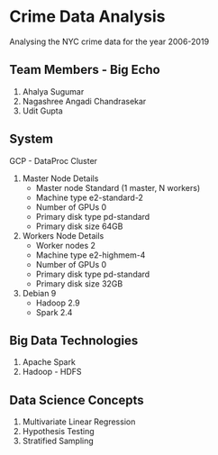 # Crime Data Analysis
Analysing the NYC crime data for the year 2006-2019

## Team Members - Big Echo
1. Ahalya Sugumar
2. Nagashree Angadi Chandrasekar
3. Udit Gupta

## System
GCP - DataProc Cluster
1. Master Node Details
    - Master node             Standard (1 master, N workers)
    - Machine type            e2-standard-2
    - Number of GPUs      0
    - Primary disk type     pd-standard
    - Primary disk size      64GB
2. Workers Node Details
    - Worker nodes            2
    - Machine type            e2-highmem-4
    - Number of GPUs       0
    - Primary disk type       pd-standard
    - Primary disk size       32GB
3. Debian 9
    - Hadoop 2.9
    - Spark 2.4

## Big Data Technologies 
1. Apache Spark
2. Hadoop - HDFS

## Data Science Concepts 
1. Multivariate Linear Regression
2. Hypothesis Testing
3. Stratified Sampling
